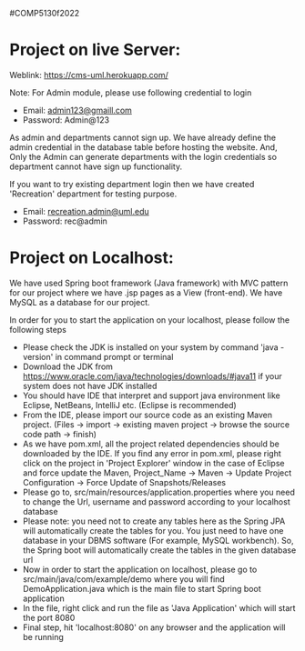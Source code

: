 #COMP5130f2022

# Project on live Server:
Weblink: https://cms-uml.herokuapp.com/

Note: For Admin module, please use following credential to login
- Email: admin123@gmaill.com
- Password: Admin@123

As admin and departments cannot sign up. We have already define the admin credential in the database table before hosting the website. And, Only the Admin can generate departments with the login credentials so department cannot have sign up functionality.

If you want to try existing department login then we have created 'Recreation' department for testing purpose. 
- Email: recreation.admin@uml.edu
- Password: rec@admin

# Project on Localhost:
We have used Spring boot framework (Java framework) with MVC pattern for our project where we have .jsp pages as a View (front-end). We have MySQL as a database for our project.

In order for you to start the application on your localhost, please follow the following steps

- Please check the JDK is installed on your system by command 'java -version' in command prompt or terminal
- Download the JDK from https://www.oracle.com/java/technologies/downloads/#java11 if your system does not have JDK installed
- You should have IDE that interpret and support java environment like Eclipse, NetBeans, IntelliJ etc. (Eclipse is recommended)
- From the IDE, please import our source code as an existing Maven project. (Files -> import -> existing maven project -> browse the source code path ->  finish)
- As we have pom.xml, all the project related dependencies should be downloaded by the IDE. If you find any error in pom.xml, please right click on the project in 'Project Explorer' window in the case of Eclipse and force update the Maven, Project_Name -> Maven -> Update Project Configuration -> Force Update of Snapshots/Releases 
- Please go to, src/main/resources/application.properties where you need to change the Url, username and password according to your localhost database
- Please note: you need not to create any tables here as the Spring JPA will automatically create the tables for you. You just need to have one database in your DBMS software (For example, MySQL workbench). So, the Spring boot will automatically create the tables in the given database url
- Now in order to start the application on localhost, please go to src/main/java/com/example/demo where you will find DemoApplication.java which is the main file to start Spring boot application
- In the file, right click and run the file as 'Java Application' which will start the port 8080
- Final step, hit 'localhost:8080' on any browser and the application will be running
